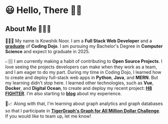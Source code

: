 # 😃 Hello, There 👋🏽

<!--
**kowshik-noor/kowshik-noor** is a ✨ _special_ ✨ repository because its `README.md` (this file) appears on your GitHub profile.

Here are some ideas to get you started:

- 🔭 I’m currently working on ...
- 🌱 I’m currently learning ...
- 👯 I’m looking to collaborate on ...
- 🤔 I’m looking for help with ...
- 💬 Ask me about ...
- 📫 How to reach me: ...
- 😄 Pronouns: ...
- ⚡ Fun fact: ...
-->

## About Me 💁🏽‍♂️

👨🏽‍💻 My name is Kowshik Noor. I am a **Full Stack Web Developer** and a [**graduate**](https://www.linkedin.com/in/kowshik-noor-58ba9967/overlay/1635475887591/single-media-viewer/) of **Coding Dojo**. I am pursuing my Bachelor's Degree in **Computer Science** and expect to graduate in 2025.

👉🏽 I am currently making a habit of contributing to **Open Source Projects**. I love seeing the projects developers can make when they work as a team, and I am eager to do my part. During my time in Coding Dojo, I learned how to create and deploy full-stack web apps in **Python**, **Java**, and **MERN**. But my learning didn't stop here. I learned other technologies, such as **Vue**, **Docker**, and **Digital Ocean**, to create and deploy my recent project: [**H8 FIGHTER**](https://github.com/kowshik-noor/hate-fighter). I'm also starting to [**blog**](https://dev.to/kowshik_noor) about my experience. 

🐯📈 Along with that, I'm learning about graph analytics and graph databases so that I participate in [**TigerGraph's Graph for All Million Dollar Challenge**](https://graphforall.devpost.com/?ref_feature=challenge&ref_medium=your-open-hackathons&ref_content=Submissions+open). If you would like to team up, let me know!

